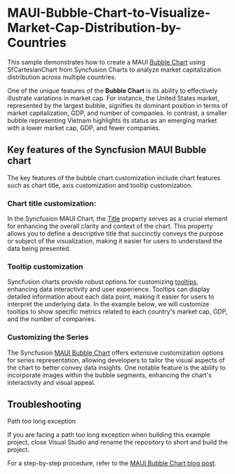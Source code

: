 # MAUI-Bubble-Chart-to-Visualize-Market-Cap-Distribution-by-Countries
This sample demonstrates how to create a MAUI [Bubble Chart](https://www.syncfusion.com/maui-controls/maui-cartesian-charts/chart-types/maui-bubble-chart) using SfCartesianChart from Syncfusion Charts to analyze market capitalization distribution across multiple countries.

One of the unique features of the **Bubble Chart** is its ability to effectively illustrate variations in market cap. For instance, the United States market, represented by the largest bubble, signifies its dominant position in terms of market capitalization, GDP, and number of companies. In contrast, a smaller bubble representing Vietnam highlights its status as an emerging market with a lower market cap, GDP, and fewer companies.

## Key features of the Syncfusion MAUI Bubble chart
The key features of the bubble chart customization include chart features such as chart title, axis customization and tooltip customization.

### Chart title customization:
In the Syncfusion MAUI Chart, the [Title](https://help.syncfusion.com/cr/maui/Syncfusion.Maui.Charts.ChartBase.html#Syncfusion_Maui_Charts_ChartBase_Title) property serves as a crucial element for enhancing the overall clarity and context of the chart. This property allows you to define a descriptive title that succinctly conveys the purpose or subject of the visualization, making it easier for users to understand the data being presented.

### Tooltip customization
Syncfusion charts provide robust options for customizing [tooltips](https://help.syncfusion.com/maui/cartesian-charts/tooltip#template), enhancing data interactivity and user experience. Tooltips can display detailed information about each data point, making it easier for users to interpret the underlying data. In the example below, we will customize tooltips to show specific metrics related to each country's market cap, GDP, and the number of companies.


### Customizing the Series
The Syncfusion [MAUI Bubble Chart](https://help.syncfusion.com/maui/cartesian-charts/bubble) offers extensive customization options for series representation, allowing developers to tailor the visual aspects of the chart to better convey data insights. One notable feature is the ability to incorporate images within the bubble segments, enhancing the chart's interactivity and visual appeal.


## Troubleshooting
Path too long exception

If you are facing a path too long exception when building this example project, close Visual Studio and rename the repository to short and build the project.

For a step-by-step procedure, refer to the [MAUI Bubble Chart blog post]().